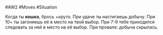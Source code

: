 #AW2  #Moves #Situation 

Когда ты **кошка**, брось +круто. При удаче ты настигаешь добычу. При 10+ ты загоняешь её в место на твой выбор. При 7-9 тебе приходится следовать за ней в место на её выбор. При провале: добыча скрылась.